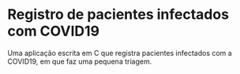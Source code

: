 # Registro de pacientes infectados com COVID19
Uma aplicação escrita em C que registra pacientes infectados com a COVID19, em que faz uma pequena triagem.
